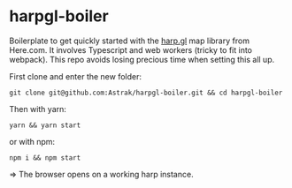 # harpgl-boiler

Boilerplate to get quickly started with the [harp.gl](https://www.harp.gl/) map library from Here.com. It involves Typescript and web workers (tricky to fit into webpack). This repo avoids losing precious time when setting this all up.

First clone and enter the new folder:

```
git clone git@github.com:Astrak/harpgl-boiler.git && cd harpgl-boiler
```

Then with yarn:

```
yarn && yarn start
```

or with npm:

```
npm i && npm start
```

=> The browser opens on a working harp instance.
